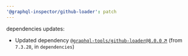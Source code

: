 ```yaml
---
'@graphql-inspector/github-loader': patch
---
```

dependencies updates:
  - Updated dependency [`@graphql-tools/github-loader@8.0.0`
    ↗︎](https://www.npmjs.com/package/@graphql-tools/github-loader/v/8.0.0) (from `7.3.28`, in
    `dependencies`)
